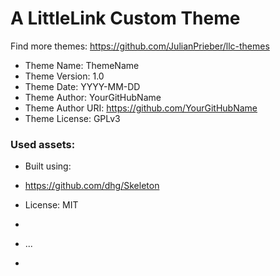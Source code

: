 # A LittleLink Custom Theme
Find more themes: https://github.com/JulianPrieber/llc-themes
                                                                                                                                                                         
*	Theme Name: ThemeName
*	Theme Version: 1.0
*	Theme Date: YYYY-MM-DD
*	Theme Author: YourGitHubName
*	Theme Author URI: https://github.com/YourGitHubName
*	Theme License: GPLv3


### Used assets:
* Built using:
* https://github.com/dhg/Skeleton
* License: MIT

*
* ...
*
